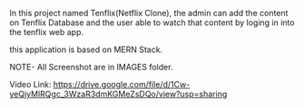 In this project named Tenflix(Netflix Clone), the admin can add the content on Tenflix Database and the user able to watch that content by loging in into the tenflix web app.

this application is based on MERN Stack.

NOTE- All Screenshot are in IMAGES folder.

Video Link: https://drive.google.com/file/d/1Cw-yeQjyMlRQgc_3WzaR3dmKGMeZsDQo/view?usp=sharing
